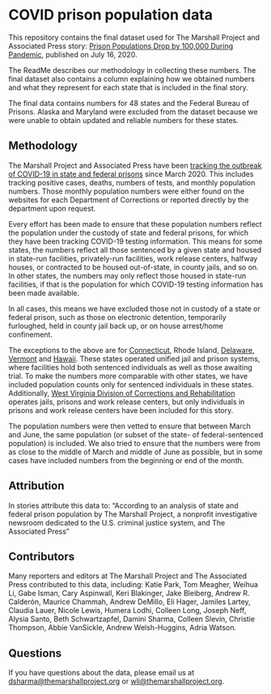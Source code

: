 # COVID prison population data
This repository contains the final dataset used for The Marshall Project and Associated Press story: [Prison Populations Drop by 100,000 During Pandemic](https://www.themarshallproject.org/2020/07/16/prison-populations-drop-by-100-000-during-pandemic), published on July 16, 2020.

The ReadMe describes our methodology in collecting these numbers. The final dataset also contains a column explaining how we obtained numbers and what they represent for each state that is included in the final story.

The final data contains numbers for 48 states and the Federal Bureau of Prisons. Alaska and Maryland were excluded from the dataset because we were unable to obtain updated and reliable numbers for these states.

## Methodology
The Marshall Project and Associated Press have been [tracking the outbreak of COVID-19 in state and federal prisons]( https://www.themarshallproject.org/2020/05/01/a-state-by-state-look-at-coronavirus-in-prisons) since March 2020. This includes tracking positive cases, deaths, numbers of tests, and monthly population numbers. Those monthly population numbers were either found on the websites for each Department of Corrections or reported directly by the department upon request.

Every effort has been made to ensure that these population numbers reflect the population under the custody of state and federal prisons, for which they have been tracking COVID-19 testing information. This means for some states, the numbers reflect all those sentenced by a given state and housed in state-run facilities, privately-run facilities, work release centers, halfway houses, or contracted to be housed out-of-state, in county jails, and so on. In other states, the numbers may only reflect those housed in state-run facilities, if that is the population for which COVID-19 testing information has been made available. 

In all cases, this means we have excluded those not in custody of a state or federal prison, such as those on electronic detention, temporarily furloughed, held in county jail back up, or on house arrest/home confinement. 

The exceptions to the above are for [Connecticut](https://cjis-dashboard.ct.gov/CJPPD_Reports/rdPage.aspx?rdReport=Extracted_Data), Rhode Island, [Delaware](https://data.delaware.gov/Public-Safety/Inmate-Population/vnau-c4rn), [Vermont](https://doc.vermont.gov/content/past-daily-population-data) and [Hawaii](https://dps.hawaii.gov/about/divisions/corrections/). These states operated unified jail and prison systems, where facilities hold both sentenced individuals as well as those awaiting trial. To make the numbers more comparable with other states, we have included population counts only for sentenced individuals in these states. Additionally, [West Virginia Division of Corrections and Rehabilitation](https://dhhr.wv.gov/COVID-19/Pages/Correctional-Facilities.aspx) operates jails, prisons and work release centers, but only individuals in prisons and work release centers have been included for this story.

The population numbers were then vetted to ensure that between March and June, the same population (or subset of the state- of federal-sentenced population) is  included. We also tried to ensure that the numbers were from as close to the middle of March and middle of June as possible, but in some cases have included numbers from the beginning or end of the month. 

## Attribution
In stories attribute this data to: “According to an analysis of state and federal prison population by The Marshall Project, a nonprofit investigative newsroom dedicated to the U.S. criminal justice system, and The Associated Press”


## Contributors
Many reporters and editors at The Marshall Project and The Associated Press contributed to this data, including: Katie Park, Tom Meagher, Weihua Li, Gabe Isman, Cary Aspinwall, Keri Blakinger, Jake Bleiberg, Andrew R. Calderón, Maurice Chammah, Andrew DeMillo, Eli Hager, Jamiles Lartey, Claudia Lauer, Nicole Lewis, Humera Lodhi, Colleen Long, Joseph Neff, Alysia Santo, Beth Schwartzapfel, Damini Sharma, Colleen Slevin, Christie Thompson, Abbie VanSickle, Andrew Welsh-Huggins, Adria Watson.

## Questions
If you have questions about the data, please email us at dsharma@themarshallproject.org or wli@themarshallproject.org.
